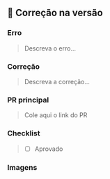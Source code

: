 ## :ghost: Correção na versão

### Erro
> Descreva o erro...

### Correção
> Descreva a correção...

### PR principal
> Cole aqui o link do PR

### Checklist
> - [ ] Aprovado

### Imagens
